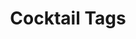 ---
layout: page
title: Cocktail Tags
permalink: /tags/cocktails/cocktail_tags
has_children: true
parent: Tags
---
